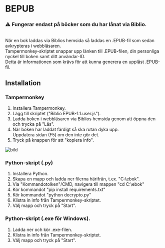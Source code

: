 # BEPUB

### :warning: Fungerar endast på böcker som du har lånat via Biblio.
\
När en bok laddas via Biblios hemsida så laddas en .EPUB-fil som sedan avkrypteras i webbläsaren.  
Tampermonkey-skriptet snappar upp länken till .EPUB-filen, din personliga nyckel till boken samt ditt användar-ID.  
Detta är informationen som krävs för att kunna generera en upplåst .EPUB-fil.  

## Installation
### Tampermonkey
1) Installera Tampermonkey.
2) Lägg till skriptet ("Biblio EPUB-1.1.user.js").
3) Ladda boken i webbläsaren via Biblios hemsida genom att öppna den och trycka på "Läs".  
4) När boken har laddat färdigt så ska rutan dyka upp.  
   Uppdatera sidan (F5) om den inte gör det.
6) Tryck på knappen för att "kopiera info".
   
![bild](https://github.com/user-attachments/assets/11e61e82-529b-47c8-87ba-b6b3ec53a14a)


### Python-skript (.py)
1) Installera Python.
2) Skapa en mapp och ladda ner filerna härifrån, t.ex. "C:\ebok".
3) Via "Kommandotolken"/CMD, navigera till mappen "cd C:\ebok"
4) Kör kommandot "pip install requirements.txt"
5) Kör kommandot "python decrypto.py"
6) Klistra in info från Tampermonkey-skriptet.
7) Välj mapp och tryck på "Start".

### Python-skript (.exe för Windows).
1) Ladda ner och kör .exe-filen.
2) Klistra in info från Tampermonkey-skriptet.
3) Välj mapp och tryck på "Start".
